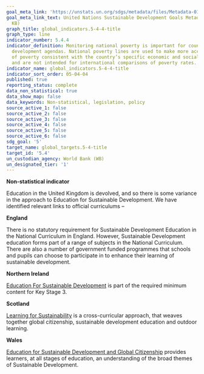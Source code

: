 ```yaml
---
goal_meta_link: 'https://unstats.un.org/sdgs/metadata/files/Metadata-01-02-01.pdf '
goal_meta_link_text: United Nations Sustainable Development Goals Metadata (PDF 98.2
  KB)
graph_title: global_indicators.5-4-4-title
graph_type: line
indicator_number: 5.4.4
indicator_definition: Monitoring national poverty is important for country-specific
  development agendas. National poverty lines are used to make more accurate estimates
  of poverty consistent with the country’s specific economic and social circumstances,
  and are not intended for international comparisons of poverty rates.
indicator_name: global_indicators.5-4-4-title
indicator_sort_order: 05-04-04
published: true
reporting_status: complete
data_non_statistical: true
data_show_map: false
data_keywords: Non-statistical, legislation, policy
source_active_1: false
source_active_2: false
source_active_3: false
source_active_4: false
source_active_5: false
source_active_6: false
sdg_goal: '5'
target_name: global_targets.5-4-title
target_id: '5.4'
un_custodian_agency: World Bank (WB)
un_designated_tier: '1'
---
```

**Non-statistical indicator**

Education in the United Kingdom is devolved, and so there is some variance in the approach to Education for Sustainable Development. We have identified relevant links to official curriculums –

<strong>England</strong>

There is no statutory requirement for Sustainable Development Education in the National Curriculum in England. However, Sustainable Development education forms part of a range of subjects in the National Curriculum. There are also a number of government funded programmes that schools and pupils can choose to participate in to enhance their learning of sustainable development.

<strong>Northern Ireland</strong>

[Education For Sustainable Development](http://www.legislation.gov.uk/nisr/2007/46/introduction/made) is part of the required minimum content for Key Stage 3. 

<strong>Scotland</strong>

[Learning for Sustainability](https://education.gov.scot/education-scotland/scottish-education-system/policy-for-scottish-education/policy-drivers/learning-for-sustainability) is a cross-curricular approach, that weaves together global citizenship, sustainable development education and outdoor learning.

<strong>Wales</strong>

[Education for Sustainable Development and Global Citizenship](https://hwb.gov.wales/storage/eaf467e6-30fe-45c9-93ef-cb30f31f1c90/common-understanding-for-school.pdf) provides learners, at all stages of education, an understanding of the broad themes of Sustainable Development.
